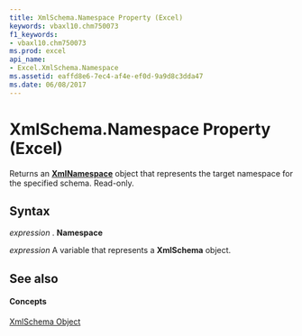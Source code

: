 ```yaml
---
title: XmlSchema.Namespace Property (Excel)
keywords: vbaxl10.chm750073
f1_keywords:
- vbaxl10.chm750073
ms.prod: excel
api_name:
- Excel.XmlSchema.Namespace
ms.assetid: eaffd8e6-7ec4-af4e-ef0d-9a9d8c3dda47
ms.date: 06/08/2017
---
```



# XmlSchema.Namespace Property (Excel)

Returns an **[XmlNamespace](xmlnamespace-object-excel.md)** object that represents the target namespace for the specified schema. Read-only.


## Syntax

 _expression_ . **Namespace**

 _expression_ A variable that represents a **XmlSchema** object.


## See also


#### Concepts


[XmlSchema Object](xmlschema-object-excel.md)

